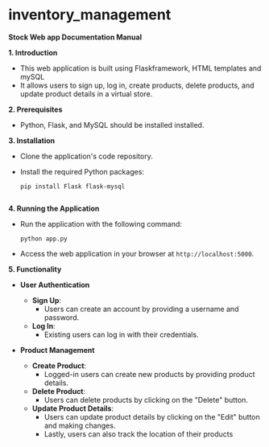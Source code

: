 # inventory_management

**Stock Web app Documentation Manual**

**1. Introduction**
   - This web application is built using Flaskframework, HTML templates and mySQL
   - It allows users to sign up, log in, create products, delete products, and update product details in a virtual store.

**2. Prerequisites**
   - Python, Flask, and MySQL should be installed installed.
   
**3. Installation**
   - Clone the application's code repository.
   - Install the required Python packages:
     ```
     pip install Flask flask-mysql
     ```

     ```

**4. Running the Application**
   - Run the application with the following command:
     ```
     python app.py
     ```
   - Access the web application in your browser at `http://localhost:5000`.

**5. Functionality**
   - **User Authentication**
     - **Sign Up**:
       - Users can create an account by providing a username and password.
     - **Log In**:
       - Existing users can log in with their credentials.

   - **Product Management**
     - **Create Product**:
       - Logged-in users can create new products by providing product details.
     - **Delete Product**:
       - Users can delete products by clicking on the "Delete" button.
     - **Update Product Details**:
       - Users can update product details by clicking on the "Edit" button and making changes.
       - Lastly, users can also track the location of their products

